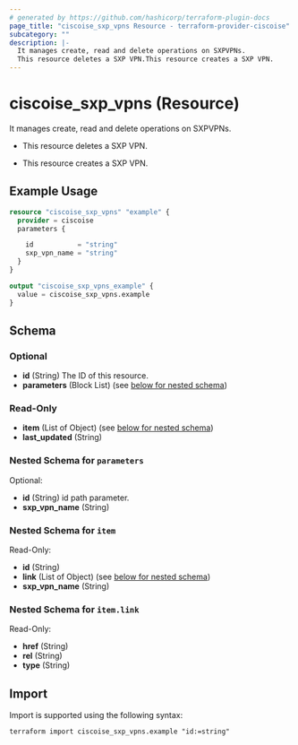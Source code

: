 ```yaml
---
# generated by https://github.com/hashicorp/terraform-plugin-docs
page_title: "ciscoise_sxp_vpns Resource - terraform-provider-ciscoise"
subcategory: ""
description: |-
  It manages create, read and delete operations on SXPVPNs.
  This resource deletes a SXP VPN.This resource creates a SXP VPN.
---
```


# ciscoise_sxp_vpns (Resource)

It manages create, read and delete operations on SXPVPNs.

- This resource deletes a SXP VPN.

- This resource creates a SXP VPN.

## Example Usage

```terraform
resource "ciscoise_sxp_vpns" "example" {
  provider = ciscoise
  parameters {

    id           = "string"
    sxp_vpn_name = "string"
  }
}

output "ciscoise_sxp_vpns_example" {
  value = ciscoise_sxp_vpns.example
}
```

<!-- schema generated by tfplugindocs -->
## Schema

### Optional

- **id** (String) The ID of this resource.
- **parameters** (Block List) (see [below for nested schema](#nestedblock--parameters))

### Read-Only

- **item** (List of Object) (see [below for nested schema](#nestedatt--item))
- **last_updated** (String)

<a id="nestedblock--parameters"></a>
### Nested Schema for `parameters`

Optional:

- **id** (String) id path parameter.
- **sxp_vpn_name** (String)


<a id="nestedatt--item"></a>
### Nested Schema for `item`

Read-Only:

- **id** (String)
- **link** (List of Object) (see [below for nested schema](#nestedobjatt--item--link))
- **sxp_vpn_name** (String)

<a id="nestedobjatt--item--link"></a>
### Nested Schema for `item.link`

Read-Only:

- **href** (String)
- **rel** (String)
- **type** (String)

## Import

Import is supported using the following syntax:

```shell
terraform import ciscoise_sxp_vpns.example "id:=string"
```
